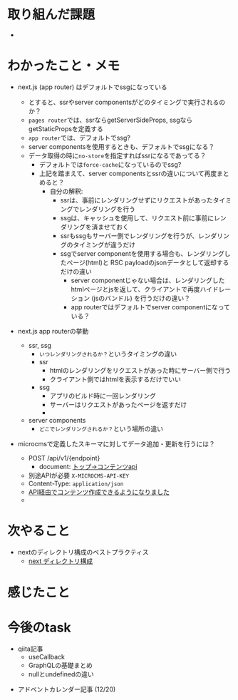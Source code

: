 # 取り組んだ課題

- 

# わかったこと・メモ

+ next.js (app router) はデフォルトでssgになっている
  + とすると、ssrやserver componentsがどのタイミングで実行されるのか？
  + `pages router`では、ssrならgetServerSideProps, ssgならgetStaticPropsを定義する
  + `app router`では、デフォルトでssg?
  + server componentsを使用するときも、デフォルトでssgになる？
  + データ取得の時に`no-store`を指定すればssrになるであってる？
    + デフォルトでは`force-cache`になっているのでssg?
    + 上記を踏まえて、server componentsとssrの違いについて再度まとめると？
      + 自分の解釈: 
        + ssrは、事前にレンダリングせずにリクエストがあったタイミングでレンダリングを行う
        + ssgは、キャッシュを使用して、リクエスト前に事前にレンダリングを済ませておく
        + ssrもssgもサーバー側でレンダリングを行うが、レンダリングのタイミングが違うだけ
        + ssgでserver componentを使用する場合も、レンダリングしたページ(html)と RSC payloadのjsonデータとして返却するだけの違い
          + server componentじゃない場合は、レンダリングしたhtmlページとjsを返して、クライアントで再度ハイドレーション (jsのバンドル) を行うだけの違い？
          + app routerではデフォルトでserver componentになっている？

+ next.js app routerの挙動
  + ssr, ssg
    + `いつレンダリングされるか？`というタイミングの違い
    + ssr
      + htmlのレンダリングをリクエストがあった時にサーバー側で行う
      + クライアント側ではhtmlを表示するだけでいい
    + ssg
      + アプリのビルド時に一回レンダリング
      + サーバーはリクエストがあったページを返すだけ
      + 
  + server components
    + `どこでレンダリングされるか？`という場所の違い

+ microcmsで定義したスキーマに対してデータ追加・更新を行うには？
  + POST /api/v1/{endpoint}
    + document: [トップ->コンテンツapi](https://document.microcms.io/content-api/post-content)
  + 別途APIが必要 `X-MICROCMS-API-KEY`
  + Content-Type: `application/json`
  + [API経由でコンテンツ作成できるようになりました](https://blog.microcms.io/http_post_api/)
  + 




# 次やること

- nextのディレクトリ構成のベストプラクティス
  - [next ディレクトリ構成](https://qiita.com/miumi/items/359b8a77bbb6f9666950)

# 感じたこと

# 今後のtask
  - qiita記事
    - useCallback
    - GraphQLの基礎まとめ
    - nullとundefinedの違い
  + アドベントカレンダー記事 (12/20)

